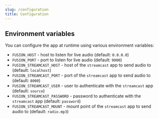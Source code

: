 ```yaml
---
slug: /configuration
title: Configuration
---
```


## Environment variables

You can configure the app at runtime using various environment variables:

- `FUSION_HOST` -
  host to listen for live audio
  (default: `0.0.0.0`)
- `FUSION_PORT` -
  port to listen for live audio
  (default: `9000`)
- `FUSION_STREAMCAST_HOST` -
  host of the `streamcast` app to send audio to
  (default: `localhost`)
- `FUSION_STREAMCAST_PORT` -
  port of the `streamcast` app to send audio to
  (default: `8000`)
- `FUSION_STREAMCAST_USER` -
  user to authenticate with the `streamcast` app
  (default: `source`)
- `FUSION_STREAMCAST_PASSWORD` -
  password to authenticate with the `streamcast` app
  (default: `password`)
- `FUSION_STREAMCAST_MOUNT` -
  mount point of the `streamcast` app to send audio to
  (default: `radio.mp3`)
